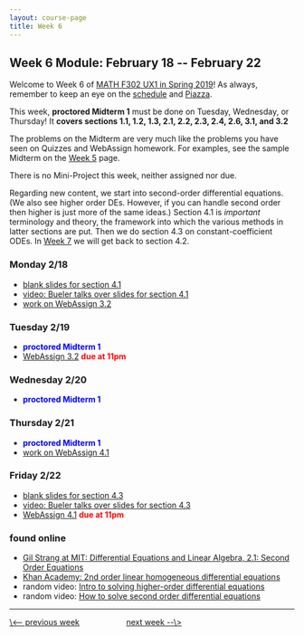 ```yaml
---
layout: course-page
title: Week 6
---
```


## Week 6 Module: February 18 -- February 22

Welcome to Week 6 of [MATH F302 UX1 in Spring 2019](index.html)!  As always, remember to keep an eye on the [schedule](schedule.pdf) and [Piazza](https://piazza.com/uaf/spring2019/math302ux1/home).

This week, **proctored Midterm 1** must be done on Tuesday, Wednesday, or Thursday!  It **covers sections 1.1, 1.2, 1.3, 2.1, 2.2, 2.3, 2.4, 2.6, 3.1, and 3.2**

The problems on the Midterm are very much like the problems you have seen on Quizzes and WebAssign homework.  For examples, see the sample Midterm on the [Week 5](week5) page.

There is no Mini-Project this week, neither assigned nor due.

Regarding new content, we start into second-order differential equations.  (We also see higher order DEs.  However, if you can handle second order then higher is just more of the same ideas.)  Section 4.1 is _important_ terminology and theory, the framework into which the various methods in latter sections are put.  Then we do section 4.3 on constant-coefficient ODEs.  In [Week 7](week7) we will get back to section 4.2.

### Monday 2/18
* [blank slides for section 4.1](assets/slides/4-1.pdf)
* [video: Bueler talks over slides for section 4.1](https://drive.explaineverything.com/thecode/QVRDLMJ)
* [work on WebAssign 3.2](https://www.webassign.net/)

### Tuesday 2/19
* <span style="color:blue">**proctored Midterm 1**</span>
* [WebAssign 3.2](https://www.webassign.net/) <span style="color:red">**due at 11pm**</span>

### Wednesday 2/20
* <span style="color:blue">**proctored Midterm 1**</span>

### Thursday 2/21
* <span style="color:blue">**proctored Midterm 1**</span>
* [work on WebAssign 4.1](https://www.webassign.net/)

### Friday 2/22
* [blank slides for section 4.3](assets/slides/4-3.pdf)
* [video: Bueler talks over slides for section 4.3](https://expl.ai/XVRHBER)
* [WebAssign 4.1](https://www.webassign.net/) <span style="color:red">**due at 11pm**</span>

### found online
* [Gil Strang at MIT: Differential Equations and Linear Algebra, 2.1: Second Order Equations](https://www.mathworks.com/videos/differential-equations-and-linear-algebra-21-second-order-equations-117375.html)
* [Khan Academy: 2nd order linear homogeneous differential equations](https://www.khanacademy.org/math/differential-equations/second-order-differential-equations/linear-homogeneous-2nd-order/v/2nd-order-linear-homogeneous-differential-equations-1)
* random video: [Intro to solving higher-order differential equations](https://www.youtube.com/watch?v=yPSdm_PONu4)
* random video: [How to solve second order differential equations](https://www.youtube.com/watch?v=tOtpqZLgxP0)

<hr>
<a align="left" href="week5">\<-- previous week</a>  &nbsp; &nbsp; &nbsp; &nbsp; &nbsp; &nbsp; &nbsp; &nbsp; &nbsp; &nbsp; <a align="right" href="week7">next week --\></a>
